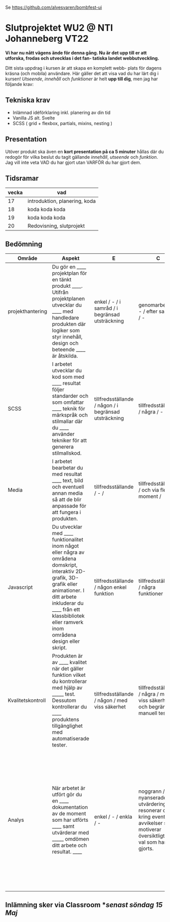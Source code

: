Se https://github.com/alvesvaren/bombfest-ui


# Slutprojektet WU2 @ NTI Johanneberg VT22
**Vi har nu nått vägens ände för denna gång. Nu är det upp till er att utforska, frodas och utvecklas i det fan- tatiska landet webbutveckling.**

Ditt sista uppdrag i kursen är att skapa en komplett webb- plats för dagens kräsna (och mobila) användare. Här gäller det att visa vad du har lärt dig i kursen! *Utseende*, *innehåll* och *funktioner* är helt __upp till dig__, men jag har följande krav:

## Tekniska krav
- Inlämnad idéförklaring inkl. planering av din tid
- Vanilla JS alt. Svelte
- SCSS ( grid + flexbox, partials, mixins, nesting )

## Presentation
Utöver produkt ska även en __kort presentation på ca 5 minuter__ hållas där du redogör för vilka beslut du tagit gällande *innehåll*, *utseende* och *funktion*. Jag vill inte veta
VAD du har gjort utan VARFÖR du har gjort dem.

## Tidsramar
|vecka|vad|
|---|---|
|17|introduktion, planering, koda|
|18|koda koda koda|
|19|koda koda koda|
|20|Redovisning, slutprojekt|

## Bedömning
|Område|Aspekt|E|C|A|
|---|---|---|---|---|
|projekthantering|Du gör en ____ projektplan för en tänkt produkt ____. Utifrån projektplanen utvecklar du ____ med handledare produkten där logiker som styr innehåll, design och beteende ____  är åtskilda.|enkel / - / i samråd / i begränsad utsträckning|genomarbetad / - /  efter samråd / -|genomarbetad / vid behov reviderar du planen / efter samråd /  i omfattande utsträckning|
|SCSS|I arbetet utvecklar du kod som med ____ resultat följer standarder och som omfattar ____ teknik för märkspråk och stilmallar där du ____ använder tekniker för att generera stilmallskod.|tillfredsställande / någon / i begränsad utsträckning|tillfredsställande / några / -|gott / flera / i omfattande utsträckning|
|Media|I arbetet bearbetar du med resultat ____ text, bild och eventuell annan media så att de blir anpassade för att fungera i produkten.|tillfredsställande / - /|tillfredsställande / och via flera moment /|gott / och via flera moment|
|Javascript|Du utvecklar med ____ funktionalitet inom något eller några av områdena domskript, interaktiv 2D-grafik, 3D-grafik eller animationer. I ditt arbete inkluderar du ____ från ett klassbibliotek eller ramverk inom områdena design eller skript.|tillfredsställande / någon enkel funktion|tillfredsställande / några funktioner|gott / flera funktioner av komplex natur|
|Kvalitetskontroll|Produkten är av ____ kvalitet när det gäller funktion vilket du kontrollerar med hjälp av _____ test. Dessutom kontrollerar du ____ produktens tillgänglighet med automatiserade tester.|tillfredsställande / någon / med viss säkerhet|tillfredsställande / några /  med viss säkerhet / och begränsad manuell testning|god / flera tester, även manuella / med säkerhet / och simuleringar samt manuella tester|
|Analys|När arbetet är utfört gör du en ____ dokumentation av de moment som har utförts ____ samt utvärderar med _____ omdömen ditt arbete och resultat. ____|enkel / - / enkla / -|noggrann / - / nyanserade /  I utvärderingen resonerar du kring eventuella avvikelser samt motiverar översiktligt de val som har gjorts.|noggrann och utförlig / med koppling till generella principer och testresultat / utförliga och nyanserade / samt ger förslag på hur arbetet kan förbättras. I utvärderingen resonerar du kring eventuella avvikelser samt motiverar utförligt de val som har gjorts.|

## Inlämning sker via Classroom **senast söndag 15 Maj*
